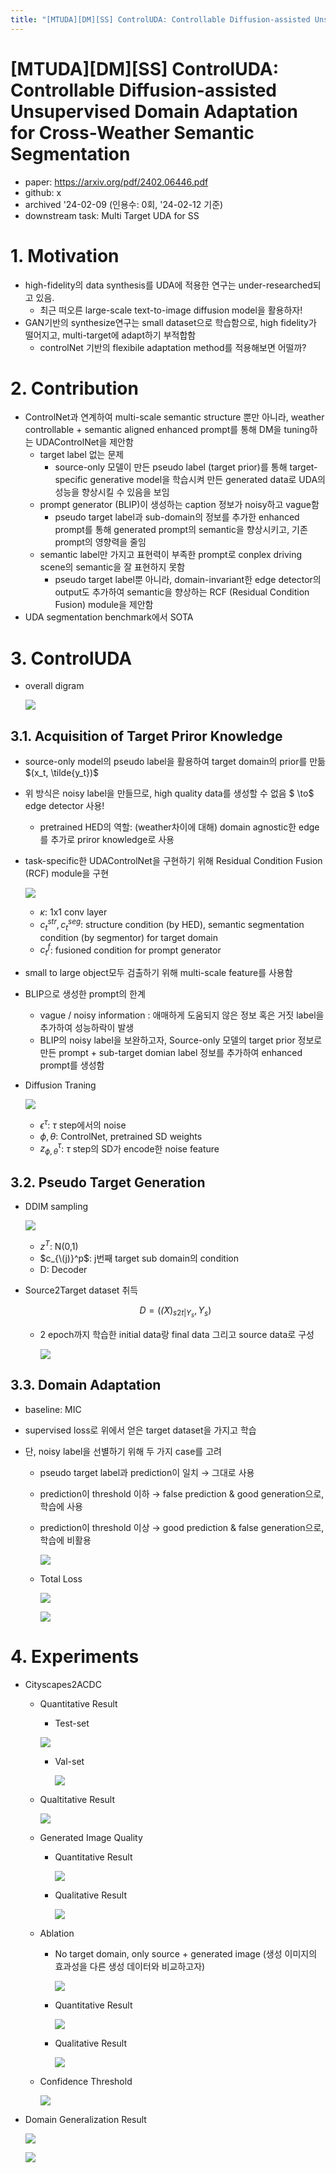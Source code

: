 ```yaml
---
title: "[MTUDA][DM][SS] ControlUDA: Controllable Diffusion-assisted Unsupervised Domain Adaptation for Cross-Weather Semantic Segmentation"
---
```

# [MTUDA][DM][SS] ControlUDA: Controllable Diffusion-assisted Unsupervised Domain Adaptation for Cross-Weather Semantic Segmentation

- paper: https://arxiv.org/pdf/2402.06446.pdf
- github: x
- archived '24-02-09 (인용수: 0회, '24-02-12 기준)
- downstream task: Multi Target UDA for SS

# 1. Motivation

- high-fidelity의 data synthesis를 UDA에 적용한 연구는 under-researched되고 있음.
  - 최근 떠오른 large-scale text-to-image diffusion model을 활용하자!
- GAN기반의 synthesize연구는 small dataset으로 학습함으로, high fidelity가 떨어지고, multi-target에 adapt하기 부적합함
  -  controlNet 기반의 flexibile adaptation method를 적용해보면 어떨까?

# 2. Contribution

- ControlNet과 연계하여 multi-scale semantic structure 뿐만 아니라, weather controllable + semantic aligned enhanced prompt를 통해 DM을 tuning하는 UDAControlNet을 제안함
  - target label 없는 문제 
    - source-only 모델이 만든 pseudo label (target prior)를 통해 target-specific generative model을 학습시켜 만든 generated data로 UDA의 성능을 향상시킬 수 있음을 보임
  - prompt generator (BLIP)이 생성하는 caption 정보가 noisy하고 vague함
    - pseudo target label과 sub-domain의 정보를 추가한 enhanced prompt를 통해 generated prompt의 semantic을 향상시키고, 기존 prompt의 영향력을 줄임
  - semantic label만 가지고 표현력이 부족한 prompt로 conplex driving scene의 semantic을 잘 표현하지 못함
    - pseudo target label뿐 아니라, domain-invariant한 edge detector의 output도 추가하여 semantic을 향상하는 RCF (Residual Condition Fusion) module을 제안함
- UDA segmentation benchmark에서 SOTA

# 3. ControlUDA

- overall digram

  ![](../images/2024-02-12/image-20240212221055556.png)

## 3.1. Acquisition of Target Priror Knowledge 

- source-only model의 pseudo label을 활용하여 target domain의 prior를 만듦 $(x_t, \tilde{y_t})$
- 위 방식은 noisy label을 만들므로, high quality data를 생성할 수 없음 $ \to$ edge detector 사용!
  - pretrained HED의 역할: (weather차이에 대해) domain agnostic한 edge를 추가로 priror knowledge로 사용

- task-specific한 UDAControlNet을 구현하기 위해 Residual Condition Fusion (RCF) module을 구현

  ![](../images/2024-02-12/image-20240212222914733.png)

  - $\kappa$: 1x1 conv layer
  - $c_t^{str}, c_t^{seg}$: structure condition (by HED), semantic segmentation condition (by segmentor) for target domain
  - $c_t^f$: fusioned condition for prompt generator

- small to large object모두 검출하기 위해 multi-scale feature를 사용함

- BLIP으로 생성한 prompt의 한계

  - vague / noisy information : 애매하게 도움되지 않은 정보 혹은 거짓 label을 추가하여 성능하락이 발생
  - BLIP의 noisy label을 보완하고자, Source-only 모델의 target prior 정보로 만든 prompt + sub-target domian label 정보를 추가하여 enhanced prompt를 생성함

- Diffusion Traning

  ![](../images/2024-02-12/image-20240212223439515.png)

  - $\epsilon^{\tau}$: $\tau$ step에서의 noise
  - $\phi, \theta$: ControlNet, pretrained SD weights
  - $z^{\tau}_{\phi,\theta}$: $\tau$ step의 SD가 encode한 noise feature

## 3.2. Pseudo Target Generation

- DDIM sampling

  ![](../images/2024-02-12/image-20240212225735400.png)

  - $z^T$: N(0,1)
  - $c_{\(j)}^p$: j번째 target sub domain의 condition
  - D: Decoder

- Source2Target dataset 취득

  $$D=(\tilde(X)_{s2t|Y_s}, Y_s)$$

  - 2 epoch까지 학습한 initial data랑 final data 그리고 source data로 구성

    ![](../images/2024-02-12/image-20240212230126767.png)

## 3.3. Domain Adaptation

- baseline: MIC

- supervised loss로 위에서 얻은 target dataset을 가지고 학습

- 단, noisy label을 선별하기 위해 두 가지 case를 고려

  - pseudo target label과 prediction이 일치 $\to$ 그대로 사용

  - prediction이 threshold 이하 $\to$ false prediction & good generation으로, 학습에 사용

  - prediction이 threshold 이상 $\to$ good prediction & false generation으로, 학습에 비활용

    ![](../images/2024-02-12/image-20240212230444919.png)

  - Total Loss

    ![](../images/2024-02-12/image-20240212230522904.png)

    ![](../images/2024-02-12/image-20240212230509129.png)

# 4. Experiments

- Cityscapes2ACDC

  - Quantitative Result

    -  Test-set

      ![](../images/2024-02-12/image-20240212230551406.png)

    - Val-set

      ![](../images/2024-02-12/image-20240212230804220.png)

  - Qualtitative Result

    ![](../images/2024-02-12/image-20240212230718075.png)

  - Generated Image Quality

    - Quantitative Result

      ![](../images/2024-02-12/image-20240212230852102.png)

    - Qualitative Result

      ![](../images/2024-02-12/image-20240212230835059.png)

  - Ablation

    - No target domain, only source + generated image (생성 이미지의 효과성을 다른 생성 데이터와 비교하고자)

      ![](../images/2024-02-12/image-20240212231058634.png)

    - Quantitative Result

      ![](../images/2024-02-12/image-20240212231146196.png)

    - Qualitative Result

      ![](../images/2024-02-12/image-20240212231204668.png)

  - Confidence Threshold

    ![](../images/2024-02-12/image-20240212231226807.png)

- Domain Generalization Result

  ![](../images/2024-02-12/image-20240212231253393.png)

  ![](../images/2024-02-12/image-20240212231314046.png)
